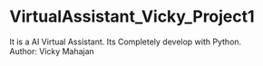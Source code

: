 # VirtualAssistant_Vicky_Project1
It is a AI Virtual Assistant. Its Completely develop with Python.
<br>
Author: Vicky Mahajan
